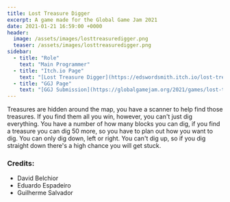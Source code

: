 ```yaml
---
title: Lost Treasure Digger
excerpt: A game made for the Global Game Jam 2021
date: 2021-01-21 16:59:00 +0000
header:
  image: /assets/images/losttreasuredigger.png
  teaser: /assets/images/losttreasuredigger.png
sidebar:
  - title: "Role"
    text: "Main Programmer"
  - title: "Itch.io Page"
    text: "[Lost Treasure Digger](https://edswordsmith.itch.io/lost-treasure-digger)"
  - title: "GGJ Page"
    text: "[GGJ Submission](https://globalgamejam.org/2021/games/lost-treasures-5)"
---
```


Treasures are hidden around the map, you have a scanner to help find those treasures. If you find them all you win, however, you can't just dig everything. You have a number of how many blocks you can dig, if you find a treasure you can dig 50 more, so you have to plan out how you want to dig. You can only dig down, left or right. You can't dig up, so if you dig straight down there's a high chance you will get stuck.

### Credits:
- David Belchior
- Eduardo Espadeiro
- Guilherme Salvador
